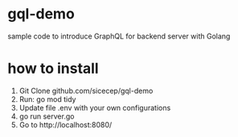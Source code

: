 # gql-demo
sample code to introduce GraphQL for backend server with Golang

# how to install
1. Git Clone github.com/sicecep/gql-demo
2. Run: go mod tidy
3. Update file .env with your own configurations
4. go run server.go
5. Go to http://localhost:8080/